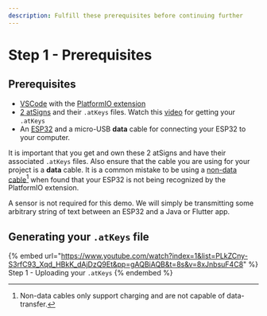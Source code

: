 ```yaml
---
description: Fulfill these prerequisites before continuing further
---
```


# Step 1 - Prerequisites

## Prerequisites

* [VSCode](https://code.visualstudio.com/download) with the [PlatformIO extension](https://platformio.org/install/ide?install=vscode)
* [2 atSigns](../../core/atsign.md#how-do-i-get-an-atsign) and their `.atKeys` files. Watch this [video](prerequisites.md#generating-your-.atkeys-file) for getting your `.atKeys`
* An [ESP32](https://www.espressif.com/en/products/modules/esp32) and a micro-USB **data** cable for connecting your ESP32 to your computer.

It is important that you get and own these 2 atSigns and have their associated `.atKeys` files. Also ensure that the cable you are using for your project is a **data** cable. It is a common mistake to be using a [non-data cable](#user-content-fn-1)[^1] when found that your ESP32 is not being recognized by the PlatformIO extension.

A sensor is not required for this demo. We will simply be transmitting some arbitrary string of text between an ESP32 and a Java or Flutter app.

## Generating your `.atKeys` file

{% embed url="https://www.youtube.com/watch?index=1&list=PLkZCny-S3rfC93_Xqd_HBkK_dAjDzQ9Et&pp=gAQBiAQB&t=8s&v=8xJnbsuF4C8" %}
Step 1 - Uploading your `.atKeys`
{% endembed %}

[^1]: Non-data cables only support charging and are not capable of data-transfer.

